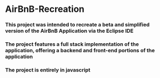 # AirBnB-Recreation
### This project was intended to recreate a beta and simplified version of the AirBnB Application via the Eclipse IDE
### The project features a full stack implementation of the application, offering a backend and front-end portions of the application
### The project is entirely in javascript 
